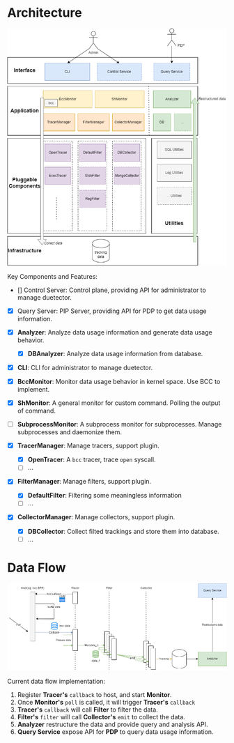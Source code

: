 # Architecture

![img](./image/architecture.png)

Key Components and Features:

- \[\] Control Server: Control plane, providing API for administrator to manage duetector.

- [x] Query Server: PIP Server, providing API for PDP to get data usage information.

- [x] **Analyzer**: Analyze data usage information and generate data usage behavior.

  - [x] **DBAnalyzer**: Analyze data usage information from database.

- [x] **CLI**: CLI for administrator to manage duetector.

- [x] **BccMonitor**: Monitor data usage behavior in kernel space. Use BCC to implement.

- [x] **ShMonitor**: A general monitor for custom command. Polling the output of command.

- [ ] **SubprocessMonitor**: A subprocess monitor for subprocesses. Manage subprocesses and daemonize them.

- [x] **TracerManager**: Manage tracers, support plugin.

  - [x] **OpenTracer**: A `bcc` tracer, trace `open` syscall.
  - [ ] ...

- [x] **FilterManager**: Manage filters, support plugin.

  - [x] **DefaultFilter**: Filtering some meaningless information
  - [ ] ...

- [x] **CollectorManager**: Manage collectors, support plugin.

  - [x] **DBCollector**: Collect filted trackings and store them into database.
  - [ ] ...

# Data Flow

![img](./image/dataflow.png)

Current data flow implementation:

1. Register **Tracer's** `callback` to host, and start **Monitor**.
1. Once **Monitor's** `poll` is called, it will trigger **Tracer's** `callback`
1. **Tracer's** `callback` will call **Filter** to filter the data.
1. **Filter's** `filter` will call **Collector's** `emit` to collect the data.
1. **Analyzer** restructure the data and provide query and analysis API.
1. **Query Service** expose API for **PDP** to query data usage information.
